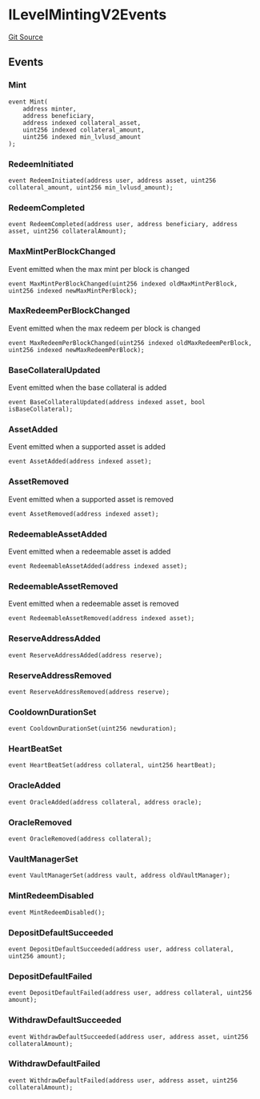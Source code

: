 # ILevelMintingV2Events
[Git Source](https://github.com/Level-Money/contracts/blob/8db01e6152f39f954577b5bcc8ca6a9c0b59a8cd/src/v2/interfaces/level/ILevelMintingV2.sol)


## Events
### Mint

```solidity
event Mint(
    address minter,
    address beneficiary,
    address indexed collateral_asset,
    uint256 indexed collateral_amount,
    uint256 indexed min_lvlusd_amount
);
```

### RedeemInitiated

```solidity
event RedeemInitiated(address user, address asset, uint256 collateral_amount, uint256 min_lvlusd_amount);
```

### RedeemCompleted

```solidity
event RedeemCompleted(address user, address beneficiary, address asset, uint256 collateralAmount);
```

### MaxMintPerBlockChanged
Event emitted when the max mint per block is changed


```solidity
event MaxMintPerBlockChanged(uint256 indexed oldMaxMintPerBlock, uint256 indexed newMaxMintPerBlock);
```

### MaxRedeemPerBlockChanged
Event emitted when the max redeem per block is changed


```solidity
event MaxRedeemPerBlockChanged(uint256 indexed oldMaxRedeemPerBlock, uint256 indexed newMaxRedeemPerBlock);
```

### BaseCollateralUpdated
Event emitted when the base collateral is added


```solidity
event BaseCollateralUpdated(address indexed asset, bool isBaseCollateral);
```

### AssetAdded
Event emitted when a supported asset is added


```solidity
event AssetAdded(address indexed asset);
```

### AssetRemoved
Event emitted when a supported asset is removed


```solidity
event AssetRemoved(address indexed asset);
```

### RedeemableAssetAdded
Event emitted when a redeemable asset is added


```solidity
event RedeemableAssetAdded(address indexed asset);
```

### RedeemableAssetRemoved
Event emitted when a redeemable asset is removed


```solidity
event RedeemableAssetRemoved(address indexed asset);
```

### ReserveAddressAdded

```solidity
event ReserveAddressAdded(address reserve);
```

### ReserveAddressRemoved

```solidity
event ReserveAddressRemoved(address reserve);
```

### CooldownDurationSet

```solidity
event CooldownDurationSet(uint256 newduration);
```

### HeartBeatSet

```solidity
event HeartBeatSet(address collateral, uint256 heartBeat);
```

### OracleAdded

```solidity
event OracleAdded(address collateral, address oracle);
```

### OracleRemoved

```solidity
event OracleRemoved(address collateral);
```

### VaultManagerSet

```solidity
event VaultManagerSet(address vault, address oldVaultManager);
```

### MintRedeemDisabled

```solidity
event MintRedeemDisabled();
```

### DepositDefaultSucceeded

```solidity
event DepositDefaultSucceeded(address user, address collateral, uint256 amount);
```

### DepositDefaultFailed

```solidity
event DepositDefaultFailed(address user, address collateral, uint256 amount);
```

### WithdrawDefaultSucceeded

```solidity
event WithdrawDefaultSucceeded(address user, address asset, uint256 collateralAmount);
```

### WithdrawDefaultFailed

```solidity
event WithdrawDefaultFailed(address user, address asset, uint256 collateralAmount);
```

